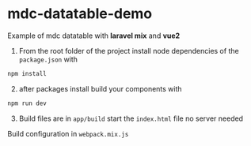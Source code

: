 # mdc-datatable-demo
Example of mdc datatable with **laravel mix** and **vue2**


1. From the root folder of the project install node dependencies of the `package.json` with
```bash
npm install
```

2. after packages install build your components with
```bash
npm run dev
```

3. Build files are in `app/build` start the `index.html` file no server needed


Build configuration in `webpack.mix.js`
